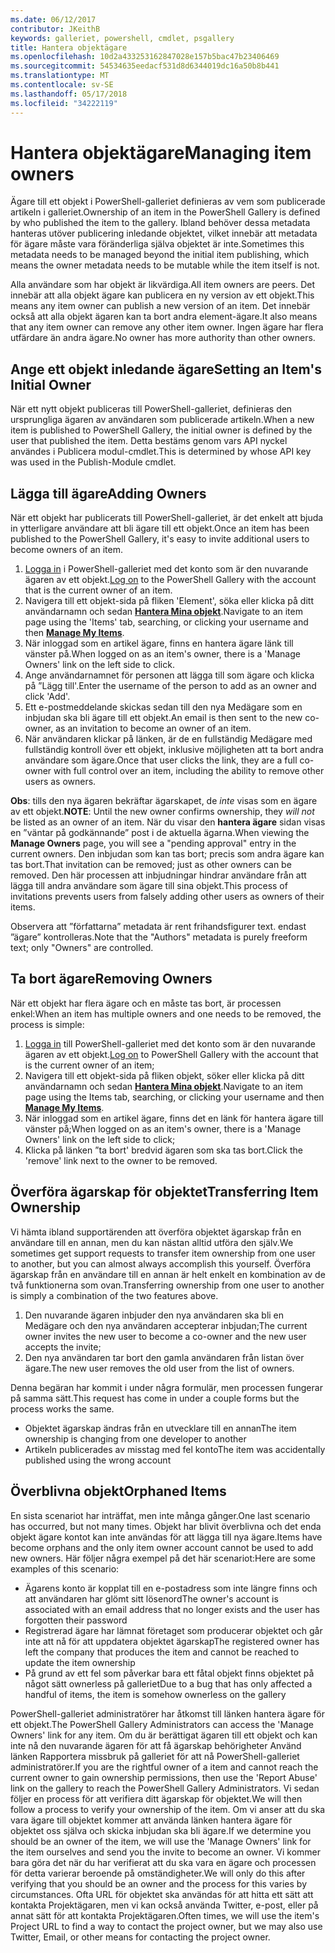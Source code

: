 ```yaml
---
ms.date: 06/12/2017
contributor: JKeithB
keywords: galleriet, powershell, cmdlet, psgallery
title: Hantera objektägare
ms.openlocfilehash: 10d2a433253162847028e157b5bac47b23406469
ms.sourcegitcommit: 54534635eedacf531d8d6344019dc16a50b8b441
ms.translationtype: MT
ms.contentlocale: sv-SE
ms.lasthandoff: 05/17/2018
ms.locfileid: "34222119"
---
```

# <a name="managing-item-owners"></a><span data-ttu-id="fae1b-103">Hantera objektägare</span><span class="sxs-lookup"><span data-stu-id="fae1b-103">Managing item owners</span></span>

<span data-ttu-id="fae1b-104">Ägare till ett objekt i PowerShell-galleriet definieras av vem som publicerade artikeln i galleriet.</span><span class="sxs-lookup"><span data-stu-id="fae1b-104">Ownership of an item in the PowerShell Gallery is defined by who published the item to the gallery.</span></span>
<span data-ttu-id="fae1b-105">Ibland behöver dessa metadata hanteras utöver publicering inledande objektet, vilket innebär att metadata för ägare måste vara föränderliga själva objektet är inte.</span><span class="sxs-lookup"><span data-stu-id="fae1b-105">Sometimes this metadata needs to be managed beyond the initial item publishing, which means the owner metadata needs to be mutable while the item itself is not.</span></span>

<span data-ttu-id="fae1b-106">Alla användare som har objekt är likvärdiga.</span><span class="sxs-lookup"><span data-stu-id="fae1b-106">All item owners are peers.</span></span>
<span data-ttu-id="fae1b-107">Det innebär att alla objekt ägare kan publicera en ny version av ett objekt.</span><span class="sxs-lookup"><span data-stu-id="fae1b-107">This means any item owner can publish a new version of an item.</span></span> <span data-ttu-id="fae1b-108">Det innebär också att alla objekt ägaren kan ta bort andra element-ägare.</span><span class="sxs-lookup"><span data-stu-id="fae1b-108">It also means that any item owner can remove any other item owner.</span></span>
<span data-ttu-id="fae1b-109">Ingen ägare har flera utfärdare än andra ägare.</span><span class="sxs-lookup"><span data-stu-id="fae1b-109">No owner has more authority than other owners.</span></span>

## <a name="setting-an-items-initial-owner"></a><span data-ttu-id="fae1b-110">Ange ett objekt inledande ägare</span><span class="sxs-lookup"><span data-stu-id="fae1b-110">Setting an Item's Initial Owner</span></span>

<span data-ttu-id="fae1b-111">När ett nytt objekt publiceras till PowerShell-galleriet, definieras den ursprungliga ägaren av användaren som publicerade artikeln.</span><span class="sxs-lookup"><span data-stu-id="fae1b-111">When a new item is published to PowerShell Gallery, the initial owner is defined by the user that published the item.</span></span> <span data-ttu-id="fae1b-112">Detta bestäms genom vars API nyckel användes i Publicera modul-cmdlet.</span><span class="sxs-lookup"><span data-stu-id="fae1b-112">This is determined by whose API key was used in the Publish-Module cmdlet.</span></span>

## <a name="adding-owners"></a><span data-ttu-id="fae1b-113">Lägga till ägare</span><span class="sxs-lookup"><span data-stu-id="fae1b-113">Adding Owners</span></span>

<span data-ttu-id="fae1b-114">När ett objekt har publicerats till PowerShell-galleriet, är det enkelt att bjuda in ytterligare användare att bli ägare till ett objekt.</span><span class="sxs-lookup"><span data-stu-id="fae1b-114">Once an item has been published to the PowerShell Gallery, it's easy to invite additional users to become owners of an item.</span></span>

1. <span data-ttu-id="fae1b-115">[Logga in](https://powershellgallery.com/users/account/LogOn) i PowerShell-galleriet med det konto som är den nuvarande ägaren av ett objekt.</span><span class="sxs-lookup"><span data-stu-id="fae1b-115">[Log on](https://powershellgallery.com/users/account/LogOn) to the PowerShell Gallery with the account that is the current owner of an item.</span></span>
2. <span data-ttu-id="fae1b-116">Navigera till ett objekt-sida på fliken 'Element', söka eller klicka på ditt användarnamn och sedan [ **Hantera Mina objekt**](https://www.powershellgallery.com/account/Packages).</span><span class="sxs-lookup"><span data-stu-id="fae1b-116">Navigate to an item page using the 'Items' tab, searching, or clicking your username and then [**Manage My Items**](https://www.powershellgallery.com/account/Packages).</span></span>
3. <span data-ttu-id="fae1b-117">När inloggad som en artikel ägare, finns en hantera ägare länk till vänster på.</span><span class="sxs-lookup"><span data-stu-id="fae1b-117">When logged on as an item's owner, there is a 'Manage Owners' link on the left side to click.</span></span>
4. <span data-ttu-id="fae1b-118">Ange användarnamnet för personen att lägga till som ägare och klicka på ”Lägg till'.</span><span class="sxs-lookup"><span data-stu-id="fae1b-118">Enter the username of the person to add as an owner and click 'Add'.</span></span>
5. <span data-ttu-id="fae1b-119">Ett e-postmeddelande skickas sedan till den nya Medägare som en inbjudan ska bli ägare till ett objekt.</span><span class="sxs-lookup"><span data-stu-id="fae1b-119">An email is then sent to the new co-owner, as an invitation to become an owner of an item.</span></span>
6. <span data-ttu-id="fae1b-120">När användaren klickar på länken, är de en fullständig Medägare med fullständig kontroll över ett objekt, inklusive möjligheten att ta bort andra användare som ägare.</span><span class="sxs-lookup"><span data-stu-id="fae1b-120">Once that user clicks the link, they are a full co-owner with full control over an item, including the ability to remove other users as owners.</span></span>

<span data-ttu-id="fae1b-121">**Obs**: tills den nya ägaren bekräftar ägarskapet, de *inte* visas som en ägare av ett objekt.</span><span class="sxs-lookup"><span data-stu-id="fae1b-121">**NOTE**: Until the new owner confirms ownership, they *will not* be listed as an owner of an item.</span></span>
<span data-ttu-id="fae1b-122">När du visar den **hantera ägare** sidan visas en ”väntar på godkännande” post i de aktuella ägarna.</span><span class="sxs-lookup"><span data-stu-id="fae1b-122">When viewing the **Manage Owners** page, you will see a "pending approval" entry in the current owners.</span></span>
<span data-ttu-id="fae1b-123">Den inbjudan som kan tas bort; precis som andra ägare kan tas bort.</span><span class="sxs-lookup"><span data-stu-id="fae1b-123">That invitation can be removed; just as other owners can be removed.</span></span>
<span data-ttu-id="fae1b-124">Den här processen att inbjudningar hindrar användare från att lägga till andra användare som ägare till sina objekt.</span><span class="sxs-lookup"><span data-stu-id="fae1b-124">This process of invitations prevents users from falsely adding other users as owners of their items.</span></span>

<span data-ttu-id="fae1b-125">Observera att ”författarna” metadata är rent frihandsfigurer text. endast ”ägare” kontrolleras.</span><span class="sxs-lookup"><span data-stu-id="fae1b-125">Note that the "Authors" metadata is purely freeform text; only "Owners" are controlled.</span></span>


## <a name="removing-owners"></a><span data-ttu-id="fae1b-126">Ta bort ägare</span><span class="sxs-lookup"><span data-stu-id="fae1b-126">Removing Owners</span></span>

<span data-ttu-id="fae1b-127">När ett objekt har flera ägare och en måste tas bort, är processen enkel:</span><span class="sxs-lookup"><span data-stu-id="fae1b-127">When an item has multiple owners and one needs to be removed, the process is simple:</span></span>

1. <span data-ttu-id="fae1b-128">[Logga in](https://powershellgallery.com/users/account/LogOn) till PowerShell-galleriet med det konto som är den nuvarande ägaren av ett objekt.</span><span class="sxs-lookup"><span data-stu-id="fae1b-128">[Log on](https://powershellgallery.com/users/account/LogOn) to PowerShell Gallery with the account that is the current owner of an item;</span></span>
2. <span data-ttu-id="fae1b-129">Navigera till ett objekt-sida på fliken objekt, söker eller klicka på ditt användarnamn och sedan [ **Hantera Mina objekt**](https://www.powershellgallery.com/account/Packages).</span><span class="sxs-lookup"><span data-stu-id="fae1b-129">Navigate to an item page using the Items tab, searching, or clicking your username and then [**Manage My Items**](https://www.powershellgallery.com/account/Packages).</span></span>
3. <span data-ttu-id="fae1b-130">När inloggad som en artikel ägare, finns det en länk för hantera ägare till vänster på;</span><span class="sxs-lookup"><span data-stu-id="fae1b-130">When logged on as an item's owner, there is a 'Manage Owners' link on the left side to click;</span></span>
4. <span data-ttu-id="fae1b-131">Klicka på länken ”ta bort' bredvid ägaren som ska tas bort.</span><span class="sxs-lookup"><span data-stu-id="fae1b-131">Click the 'remove' link next to the owner to be removed.</span></span>



## <a name="transferring-item-ownership"></a><span data-ttu-id="fae1b-132">Överföra ägarskap för objektet</span><span class="sxs-lookup"><span data-stu-id="fae1b-132">Transferring Item Ownership</span></span>

<span data-ttu-id="fae1b-133">Vi hämta ibland supportärenden att överföra objektet ägarskap från en användare till en annan, men du kan nästan alltid utföra den själv.</span><span class="sxs-lookup"><span data-stu-id="fae1b-133">We sometimes get support requests to transfer item ownership from one user to another, but you can almost always accomplish this yourself.</span></span>
<span data-ttu-id="fae1b-134">Överföra ägarskap från en användare till en annan är helt enkelt en kombination av de två funktionerna som ovan.</span><span class="sxs-lookup"><span data-stu-id="fae1b-134">Transferring ownership from one user to another is simply a combination of the two features above.</span></span>

1. <span data-ttu-id="fae1b-135">Den nuvarande ägaren inbjuder den nya användaren ska bli en Medägare och den nya användaren accepterar inbjudan;</span><span class="sxs-lookup"><span data-stu-id="fae1b-135">The current owner invites the new user to become a co-owner and the new user accepts the invite;</span></span>
2. <span data-ttu-id="fae1b-136">Den nya användaren tar bort den gamla användaren från listan över ägare.</span><span class="sxs-lookup"><span data-stu-id="fae1b-136">The new user removes the old user from the list of owners.</span></span>

<span data-ttu-id="fae1b-137">Denna begäran har kommit i under några formulär, men processen fungerar på samma sätt.</span><span class="sxs-lookup"><span data-stu-id="fae1b-137">This request has come in under a couple forms but the process works the same.</span></span>

- <span data-ttu-id="fae1b-138">Objektet ägarskap ändras från en utvecklare till en annan</span><span class="sxs-lookup"><span data-stu-id="fae1b-138">The item ownership is changing from one developer to another</span></span>
- <span data-ttu-id="fae1b-139">Artikeln publicerades av misstag med fel konto</span><span class="sxs-lookup"><span data-stu-id="fae1b-139">The item was accidentally published using the wrong account</span></span>


## <a name="orphaned-items"></a><span data-ttu-id="fae1b-140">Överblivna objekt</span><span class="sxs-lookup"><span data-stu-id="fae1b-140">Orphaned Items</span></span>

<span data-ttu-id="fae1b-141">En sista scenariot har inträffat, men inte många gånger.</span><span class="sxs-lookup"><span data-stu-id="fae1b-141">One last scenario has occurred, but not many times.</span></span>
<span data-ttu-id="fae1b-142">Objekt har blivit överblivna och det enda objekt ägare kontot kan inte användas för att lägga till nya ägare.</span><span class="sxs-lookup"><span data-stu-id="fae1b-142">Items have become orphans and the only item owner account cannot be used to add new owners.</span></span>
<span data-ttu-id="fae1b-143">Här följer några exempel på det här scenariot:</span><span class="sxs-lookup"><span data-stu-id="fae1b-143">Here are some examples of this scenario:</span></span>

- <span data-ttu-id="fae1b-144">Ägarens konto är kopplat till en e-postadress som inte längre finns och att användaren har glömt sitt lösenord</span><span class="sxs-lookup"><span data-stu-id="fae1b-144">The owner's account is associated with an email address that no longer exists and the user has forgotten their password</span></span>
- <span data-ttu-id="fae1b-145">Registrerad ägare har lämnat företaget som producerar objektet och går inte att nå för att uppdatera objektet ägarskap</span><span class="sxs-lookup"><span data-stu-id="fae1b-145">The registered owner has left the company that produces the item and cannot be reached to update the item ownership</span></span>
- <span data-ttu-id="fae1b-146">På grund av ett fel som påverkar bara ett fåtal objekt finns objektet på något sätt ownerless på galleriet</span><span class="sxs-lookup"><span data-stu-id="fae1b-146">Due to a bug that has only affected a handful of items, the item is somehow ownerless on the gallery</span></span>

<span data-ttu-id="fae1b-147">PowerShell-galleriet administratörer har åtkomst till länken hantera ägare för ett objekt.</span><span class="sxs-lookup"><span data-stu-id="fae1b-147">The PowerShell Gallery Administrators can access the 'Manage Owners' link for any item.</span></span>
<span data-ttu-id="fae1b-148">Om du är berättigat ägaren till ett objekt och kan inte nå den nuvarande ägaren för att få ägarskap behörigheter Använd länken Rapportera missbruk på galleriet för att nå PowerShell-galleriet administratörer.</span><span class="sxs-lookup"><span data-stu-id="fae1b-148">If you are the rightful owner of a item and cannot reach the current owner to gain ownership permissions, then use the 'Report Abuse' link on the gallery to reach the PowerShell Gallery Administrators.</span></span>
<span data-ttu-id="fae1b-149">Vi sedan följer en process för att verifiera ditt ägarskap för objektet.</span><span class="sxs-lookup"><span data-stu-id="fae1b-149">We will then follow a process to verify your ownership of the item.</span></span>
<span data-ttu-id="fae1b-150">Om vi anser att du ska vara ägare till objektet kommer att använda länken hantera ägare för objektet oss själva och skicka inbjudan ska bli ägare.</span><span class="sxs-lookup"><span data-stu-id="fae1b-150">If we determine you should be an owner of the item, we will use the 'Manage Owners' link for the item ourselves and send you the invite to become an owner.</span></span>
<span data-ttu-id="fae1b-151">Vi kommer bara göra det när du har verifierat att du ska vara en ägare och processen för detta varierar beroende på omständigheter.</span><span class="sxs-lookup"><span data-stu-id="fae1b-151">We will only do this after verifying that you should be an owner and the process for this varies by circumstances.</span></span>
<span data-ttu-id="fae1b-152">Ofta URL för objektet ska användas för att hitta ett sätt att kontakta Projektägaren, men vi kan också använda Twitter, e-post, eller på annat sätt för att kontakta Projektägaren.</span><span class="sxs-lookup"><span data-stu-id="fae1b-152">Often times, we will use the item's Project URL to find a way to contact the project owner, but we may also use Twitter, Email, or other means for contacting the project owner.</span></span>